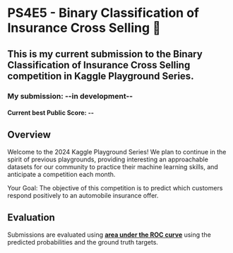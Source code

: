 # PS4E5 - Binary Classification of Insurance Cross Selling 🤝

## This is my current submission to the Binary Classification of Insurance Cross Selling competition in Kaggle Playground Series.

### My submission: --in development--

#### Current best Public Score: **--**

## Overview

Welcome to the 2024 Kaggle Playground Series! We plan to continue in the spirit of previous playgrounds,
providing interesting an approachable datasets for our community to practice their machine learning skills, and anticipate a competition each month.

Your Goal: The objective of this competition is to predict which customers respond positively
to an automobile insurance offer.

## Evaluation

Submissions are evaluated using [**area under the ROC curve**](https://en.wikipedia.org/wiki/Receiver_operating_characteristic)
using the predicted probabilities and the ground truth targets.
